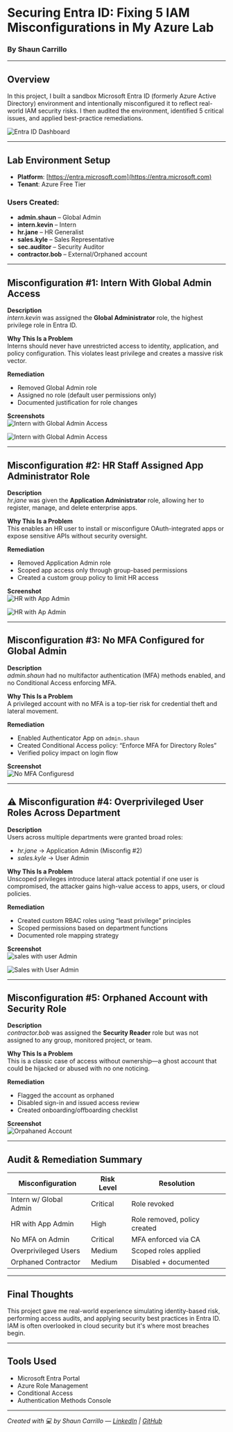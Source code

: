 # Securing Entra ID: Fixing 5 IAM Misconfigurations in My Azure Lab  
### By Shaun Carrillo

---

## Overview

In this project, I built a sandbox Microsoft Entra ID (formerly Azure Active Directory) environment and intentionally misconfigured it to reflect real-world IAM security risks. I then audited the environment, identified 5 critical issues, and applied best-practice remediations.

![Entra ID Dashboard](Entra_ID_Dashboard.png)

---

## Lab Environment Setup

- **Platform**: [https://entra.microsoft.com](https://entra.microsoft.com)
- **Tenant**: Azure Free Tier

### Users Created:
- **admin.shaun** – Global Admin  
- **intern.kevin** – Intern  
- **hr.jane** – HR Generalist
- **sales.kyle** – Sales Representative
- **sec.auditor** – Security Auditor  
- **contractor.bob** – External/Orphaned account  

---

##  Misconfiguration #1: Intern With Global Admin Access

**Description**  
*intern.kevin* was assigned the **Global Administrator** role, the highest privilege role in Entra ID.

**Why This Is a Problem**  
Interns should never have unrestricted access to identity, application, and policy configuration. This violates least privilege and creates a massive risk vector.

**Remediation**
- Removed Global Admin role  
- Assigned no role (default user permissions only)  
- Documented justification for role changes  

**Screenshots**  
![Intern with Global Admin Access](internkevin1.png)

![Intern with Global Admin Access](internkevin2.png)

---

## Misconfiguration #2: HR Staff Assigned App Administrator Role

**Description**  
*hr.jane* was given the **Application Administrator** role, allowing her to register, manage, and delete enterprise apps.

**Why This Is a Problem**  
This enables an HR user to install or misconfigure OAuth-integrated apps or expose sensitive APIs without security oversight.

**Remediation**
- Removed Application Admin role  
- Scoped app access only through group-based permissions  
- Created a custom group policy to limit HR access  

**Screenshot**  
![HR with App Admin](hrjane.png)

![HR with Ap Admin](hrjane2.png)

---

## Misconfiguration #3: No MFA Configured for Global Admin

**Description**  
*admin.shaun* had no multifactor authentication (MFA) methods enabled, and no Conditional Access enforcing MFA.

**Why This Is a Problem**  
A privileged account with no MFA is a top-tier risk for credential theft and lateral movement.

**Remediation**
- Enabled Authenticator App on `admin.shaun`  
- Created Conditional Access policy: “Enforce MFA for Directory Roles”  
- Verified policy impact on login flow  

**Screenshot**  
![No MFA Configuresd](adminshaunMFA.png)

---

## ⚠️ Misconfiguration #4: Overprivileged User Roles Across Department

**Description**  
Users across multiple departments were granted broad roles:

- *hr.jane* → Application Admin (Misconfig #2)  
- *sales.kyle* → User Admin  

**Why This Is a Problem**  
Unscoped privileges introduce lateral attack potential if one user is compromised, the attacker gains high-value access to apps, users, or cloud policies.

**Remediation**
- Created custom RBAC roles using “least privilege” principles  
- Scoped permissions based on department functions  
- Documented role mapping strategy  

**Screenshot**  
![sales with user Admin](saleskyle1.png)

![Sales with User Admin](saleskyle2.png)


---

## Misconfiguration #5: Orphaned Account with Security Role

**Description**  
*contractor.bob* was assigned the **Security Reader** role but was not assigned to any group, monitored project, or team.

**Why This Is a Problem**  
This is a classic case of access without ownership—a ghost account that could be hijacked or abused with no one noticing.

**Remediation**
- Flagged the account as orphaned  
- Disabled sign-in and issued access review  
- Created onboarding/offboarding checklist  

**Screenshot**  
![Orpahaned Account](contractorbob.png)

---

## Audit & Remediation Summary

| Misconfiguration             | Risk Level | Resolution                  |
|-----------------------------|------------|-----------------------------|
| Intern w/ Global Admin      | Critical   | Role revoked                |
| HR with App Admin           | High       | Role removed, policy created|
| No MFA on Admin             | Critical   | MFA enforced via CA         |
| Overprivileged Users        | Medium     | Scoped roles applied        |
| Orphaned Contractor         | Medium     | Disabled + documented       |

---

## Final Thoughts

This project gave me real-world experience simulating identity-based risk, performing access audits, and applying security best practices in Entra ID. IAM is often overlooked in cloud security but it's where most breaches begin.

---

## Tools Used

- Microsoft Entra Portal  
- Azure Role Management  
- Conditional Access  
- Authentication Methods Console  

---

*Created with 💻 by Shaun Carrillo — [LinkedIn](https://linkedin.com/in/shaun-carrillo) | [GitHub](https://github.com/shaunc11)*
